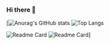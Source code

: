 ### Hi there 👋

<!--
**Jumingye/Jumingye** is a ✨ _special_ ✨ repository because its `README.md` (this file) appears on your GitHub profile.

Here are some ideas to get you started:

- 🔭 I’m currently working on ...
- 🌱 I’m currently learning ...
- 👯 I’m looking to collaborate on ...
- 🤔 I’m looking for help with ...
- 💬 Ask me about ...
- 📫 How to reach me: ...
- 😄 Pronouns: ...
- ⚡ Fun fact: ...
-->

[![Anurag's GitHub stats](https://github-readme-stats.vercel.app/api?username=Jumingye&show_icons=true&theme=radical)
![Top Langs](https://github-readme-stats.vercel.app/api/top-langs/?username=Jumingye&show_icons=true&theme=radical)

![Readme Card](https://github-readme-stats.vercel.app/api/pin/?username=anuraghazra&repo=IDE&show_icons=true&theme=radical)
![Readme Card](https://github-readme-stats.vercel.app/api/pin/?username=anuraghazra&repo=IDRLP&show_icons=true&theme=radical)]
